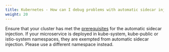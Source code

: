 ```yaml
---
title: Kubernetes - How can I debug problems with automatic sidecar injection?
weight: 20
---
```


Ensure that your cluster has met the
[prerequisites](/docs/setup/kubernetes/sidecar-injection/#automatic-sidecar-injection) for
the automatic sidecar injection. If your microservice is deployed in
kube-system, kube-public or istio-system namespaces, they are exempted
from automatic sidecar injection. Please use a different namespace
instead.
